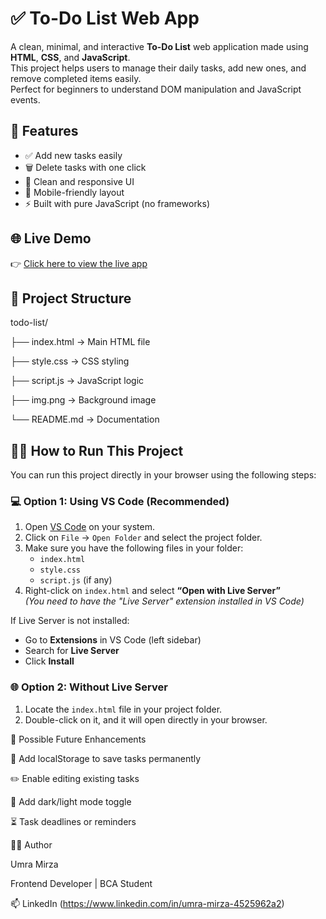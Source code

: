 # ✅ To-Do List Web App

A clean, minimal, and interactive **To-Do List** web application made using **HTML**, **CSS**, and **JavaScript**.  
This project helps users to manage their daily tasks, add new ones, and remove completed items easily.  
Perfect for beginners to understand DOM manipulation and JavaScript events.

## 🚀 Features

- ✅ Add new tasks easily
- 🗑️ Delete tasks with one click
- 🎨 Clean and responsive UI
- 📱 Mobile-friendly layout
- ⚡ Built with pure JavaScript (no frameworks)


## 🌐 Live Demo
👉 [Click here to view the live app](https://umramirza.github.io/To-Do-List/)

## 📁 Project Structure

todo-list/

├── index.html → Main HTML file

├── style.css → CSS styling

├── script.js → JavaScript logic

├── img.png → Background image

└── README.md → Documentation


## 🧑‍💻 How to Run This Project

You can run this project directly in your browser using the following steps:

### 💻 Option 1: Using VS Code (Recommended)

1. Open [VS Code](https://code.visualstudio.com/) on your system.
2. Click on `File` → `Open Folder` and select the project folder.
3. Make sure you have the following files in your folder:
   - `index.html`
   - `style.css`
   - `script.js` (if any)
4. Right-click on `index.html` and select **“Open with Live Server”**  
   _(You need to have the "Live Server" extension installed in VS Code)_

If Live Server is not installed:
- Go to **Extensions** in VS Code (left sidebar)
- Search for **Live Server**
- Click **Install**

### 🌐 Option 2: Without Live Server

1. Locate the `index.html` file in your project folder.
2. Double-click on it, and it will open directly in your browser.


🚧 Possible Future Enhancements


💾 Add localStorage to save tasks permanently

✏️ Enable editing existing tasks

🌙 Add dark/light mode toggle

⏳ Task deadlines or reminders


👩‍🎓 Author

Umra Mirza

Frontend Developer | BCA Student


📫 LinkedIn (https://www.linkedin.com/in/umra-mirza-4525962a2)
